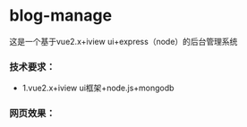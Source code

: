 # blog-manage
这是一个基于vue2.x+iview ui+express（node）的后台管理系统

### 技术要求：
 - 1.vue2.x+iview ui框架+node.js+mongodb
 
 
 
 
### 网页效果：

